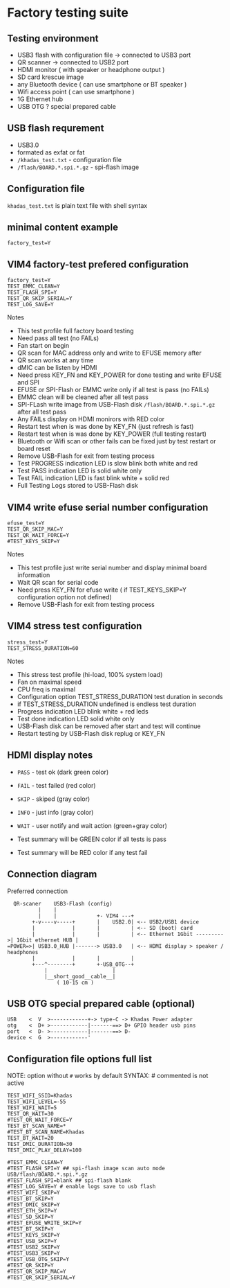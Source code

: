 # Factory testing suite

## Testing environment

- USB3 flash with configuration file -> connected to USB3 port
- QR scanner -> connected to USB2 port
- HDMI monitor ( with speaker or headphone output )
- SD card krescue image
- any Bluetooth device ( can use smartphone or BT speaker )
- Wifi access point ( can use smartphone )
- 1G Ethernet hub
- USB OTG ? special prepared cable

## USB flash requrement

- USB3.0
- formated as exfat or fat
- `/khadas_test.txt` - configuration file
- `/flash/BOARD.*.spi.*.gz` - spi-flash image

## Configuration file

`khadas_test.txt` is plain text file with shell syntax

## minimal content example

```
factory_test=Y
```

## VIM4 factory-test prefered configuration

```
factory_test=Y
TEST_EMMC_CLEAN=Y
TEST_FLASH_SPI=Y
TEST_QR_SKIP_SERIAL=Y
TEST_LOG_SAVE=Y
```

Notes

- This test profile full factory board testing
- Need pass all test (no FAILs)
- Fan start on begin
- QR scan for MAC address only and write to EFUSE memory after
- QR scan works at any time
- dMIC can be listen by HDMI
- Need press KEY_FN and KEY_POWER for done testing and write EFUSE and SPI
- EFUSE or SPI-Flash or EMMC write only if all test is pass (no FAILs)
- EMMC clean will be cleaned after all test pass
- SPI-FLash write image from USB-Flash disk `/flash/BOARD.*.spi.*.gz` after all test pass
- Any FAILs display on HDMI monirors with RED color
- Restart test when is was done by KEY_FN (just refresh is fast)
- Restart test when is was done by KEY_POWER (full testing restart)
- Bluetooth or Wifi scan or other fails can be fixed just by test restart or board reset
- Remove USB-Flash for exit from testing process
- Test PROGRESS indication LED is slow blink both white and red
- Test PASS indication LED is solid white only
- Test FAIL indication LED is fast blink white + solid red
- Full Testing Logs stored to USB-Flash disk

## VIM4 write efuse serial number configuration

```
efuse_test=Y
TEST_QR_SKIP_MAC=Y
TEST_QR_WAIT_FORCE=Y
#TEST_KEYS_SKIP=Y

```

Notes

- This test profile just write serial number and display minimal board information
- Wait QR scan for serial code
- Need press KEY_FN for efuse write ( if TEST_KEYS_SKIP=Y configuration option not defined)
- Remove USB-Flash for exit from testing process

## VIM4 stress test configuration

```
stress_test=Y
TEST_STRESS_DURATION=60
```

Notes

- This stress test profile (hi-load, 100% system load)
- Fan on maximal speed
- CPU freq is maximal
- Configuration option TEST_STRESS_DURATION test duration in seconds
- if TEST_STRESS_DURATION undefined is endless test duration
- Progress indication LED blink white + red leds
- Test done indication LED solid white only
- USB-Flash disk can be removed after start and test will continue
- Restart testing by USB-Flash disk replug or KEY_FN

## HDMI display notes

- `PASS` - test ok (dark green color)
- `FAIL` - test failed (red color)
- `SKIP` - skiped (gray color)
- `INFO` - just info (gray color)
- `WAIT` - user notify and wait action (green+gray color)

- Test summary will be GREEN color if all tests is pass
- Test summary will be RED color if any test fail

## Connection diagram

Preferred connection

```
  QR-scaner    USB3-Flash (config)
          |    |
          |    |             +- VIM4 ---+
        +-v----v-----+       |    USB2.0| <-- USB2/USB1 device
        |            |       |          | <-- SD (boot) card
        |            |       |          | <-- Ethernet 1Gbit --------->| 1Gbit ethernet HUB |
=POWER=>| USB3.0_HUB |-------> USB3.0   | <-- HDMI display > speaker / headphones
        |            |       |          |
        +---^--------+       +-USB_OTG--+
            |                     |
            |__short_good__cable__|
                ( 10-15 cm )
```

## USB OTG special prepared cable (optional)

```
USB    <  V  >------------+-> type-C -> Khadas Power adapter
otg    <  D+ >------------|-------==> D+ GPIO header usb pins
port   <  D- >------------|-------==> D-
device <  G  >------------'
```

## Configuration file options full list

NOTE: option without `#` works by default
SYNTAX: # commented is not active

```
TEST_WIFI_SSID=Khadas
TEST_WIFI_LEVEL=-55
TEST_WIFI_WAIT=5
TEST_QR_WAIT=30
#TEST_QR_WAIT_FORCE=Y
TEST_BT_SCAN_NAME=*
#TEST_BT_SCAN_NAME=Khadas
TEST_BT_WAIT=20
TEST_DMIC_DURATION=30
TEST_DMIC_PLAY_DELAY=100

#TEST_EMMC_CLEAN=Y
#TEST_FLASH_SPI=Y ## spi-flash image scan auto mode USB/flash/BOARD.*.spi.*.gz
#TEST_FLASH_SPI=blank ## spi-flash blank
#TEST_LOG_SAVE=Y # enable logs save to usb flash
#TEST_WIFI_SKIP=Y
#TEST_BT_SKIP=Y
#TEST_DMIC_SKIP=Y
#TEST_ETH_SKIP=Y
#TEST_SD_SKIP=Y
#TEST_EFUSE_WRITE_SKIP=Y
#TEST_BT_SKIP=Y
#TEST_KEYS_SKIP=Y
#TEST_USB_SKIP=Y
#TEST_USB2_SKIP=Y
#TEST_USB3_SKIP=Y
#TEST_USB_OTG_SKIP=Y
#TEST_QR_SKIP=Y
#TEST_QR_SKIP_MAC=Y
#TEST_QR_SKIP_SERIAL=Y

```
